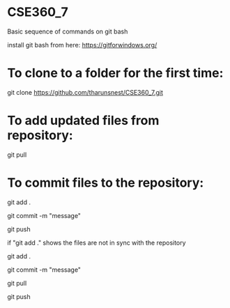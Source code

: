 # CSE360_7

Basic sequence of commands on git bash

install git bash from here:
https://gitforwindows.org/

# To clone to a folder for the first time:

git clone https://github.com/tharunsnest/CSE360_7.git

# To add updated files from repository:

git pull

# To commit files to the repository:

git add .

git commit -m "message"

git push

if "git add ." shows the files are not in sync with the repository

git add .

git commit -m "message"

git pull

git push
